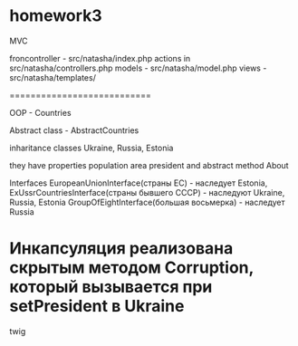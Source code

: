 homework3
=========
MVC

froncontroller - src/natasha/index.php
actions in src/natasha/controllers.php
models - src/natasha/model.php
views - src/natasha/templates/

===========================

OOP - Countries

Abstract class -  AbstractCountries 

inharitance classes Ukraine, Russia, Estonia

they have properties
   population
   area
   president and abstract method About

Interfaces
  EuropeanUnionInterface(страны ЕС) - наследует Estonia, 
  ExUssrCountriesInterface(страны бывшего СССР) - наследуют Ukraine, Russia, Estonia
  GroupOfEightInterface(большая восьмерка) - наследует Russia

Инкапсуляция реализована скрытым методом Corruption, который вызывается при setPresident в Ukraine
===========================
twig

